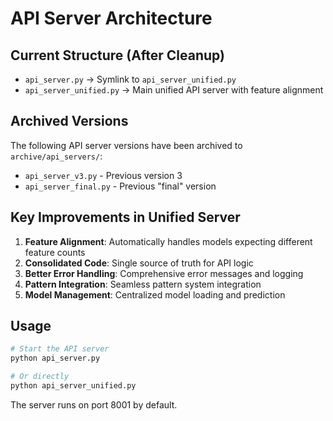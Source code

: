 # API Server Architecture

## Current Structure (After Cleanup)

- `api_server.py` -> Symlink to `api_server_unified.py`
- `api_server_unified.py` -> Main unified API server with feature alignment

## Archived Versions

The following API server versions have been archived to `archive/api_servers/`:
- `api_server_v3.py` - Previous version 3
- `api_server_final.py` - Previous "final" version

## Key Improvements in Unified Server

1. **Feature Alignment**: Automatically handles models expecting different feature counts
2. **Consolidated Code**: Single source of truth for API logic
3. **Better Error Handling**: Comprehensive error messages and logging
4. **Pattern Integration**: Seamless pattern system integration
5. **Model Management**: Centralized model loading and prediction

## Usage

```bash
# Start the API server
python api_server.py

# Or directly
python api_server_unified.py
```

The server runs on port 8001 by default.
